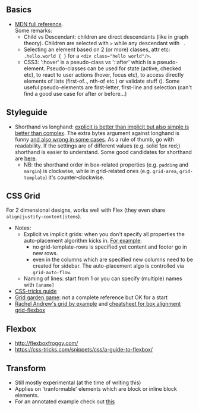 ## Basics
* [MDN full reference](https://developer.mozilla.org/en-US/docs/Web/CSS/Reference).  
Some remarks:  
    * Child vs Descendant: children are direct descendants (like in graph theory). Children are selected with `>` while any descendant with ` `.
    * Selecting an element based on 2 (or more) classes, attr etc: `.hello.world { }` for a `<div class="hello world"/>`.
    * CSS3: ':hover' is a pseudo-class vs '::after' which is a pseudo-element. Pseudo-classes can be used for state (active, checked etc), to react to user actions (hover, focus etc), to access directly elements of lists (first-of.., nth-of etc.) or validate stuff (). Some useful pseudo-elements are first-letter, first-line and selection (can't find a good use case for after or before...)

## Styleguide
* Shorthand vs longhand: [explicit is better than implicit but also simple is better than complex](https://www.python.org/dev/peps/pep-0020/). The extra bytes argument against longhand is funny [and also wrong in some cases](https://www.impressivewebs.com/longhand-padding-margins/). As a rule of thumb, go with readability. If the settings are of different values (e.g. solid 1px red;) shorthand is easier to understand. Some good candidates for shorthand are [here](https://devrix.com/tutorial/css-shorthand-vs-longhand-properties/).  
    * NB: the shorthand order in box-related properties (e.g. `padding` and `margin`) is clockwise, while in grid-related ones (e.g. `grid-area`, `grid-template`) it's counter-clockwise.

## CSS Grid
For 2 dimensional designs, works well with Flex (they even share `align|justify-content|items`). 
* Notes: 
   * Explicit vs implicit grids: when you don't specify all properties the auto-placement algorithm kicks in. [For example](https://codepen.io/anon/pen/LzYVrw): 
       * no grid-template-rows is specified yet content and footer go in new rows.
       * even in the columns which are specified new columns need to be created for sidebar.
   The auto-placement algo is controlled via `grid-auto-flow`.
   * Naming of lines: start from 1 or you can specify (multiple) names with `[aname]`
* [CSS-tricks guide](https://css-tricks.com/snippets/css/complete-guide-grid/)
* [Grid garden game](http://cssgridgarden.com/): not a complete reference but OK for a start
* [Rachel Andrew's grid by example](https://gridbyexample.com/) and [cheatsheet for box alignment grid-flexbox](https://rachelandrew.co.uk/css/cheatsheets/box-alignment)

## Flexbox
* http://flexboxfroggy.com/
* https://css-tricks.com/snippets/css/a-guide-to-flexbox/

## Transform
* Still mostly experimental (at the time of writing this)
* Applies on 'tranformable' elements which are block or inline block elements.
* For an annotated example check out [this](https://github.com/spygi/cv-app/commit/47c2276abcfc74ee9d6db3c77b40077ff58e8a94)
